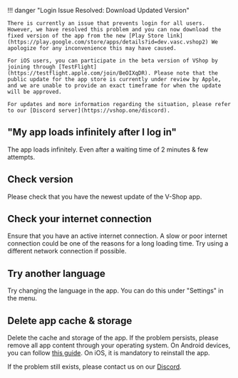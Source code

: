 !!! danger "Login Issue Resolved: Download Updated Version"

    There is currently an issue that prevents login for all users. However, we have resolved this problem and you can now download the fixed version of the app from the new [Play Store link](https://play.google.com/store/apps/details?id=dev.vasc.vshop2) We apologize for any inconvenience this may have caused.

    For iOS users, you can participate in the beta version of VShop by joining through [TestFlight](https://testflight.apple.com/join/BeOIXqDR). Please note that the public update for the app store is currently under review by Apple, and we are unable to provide an exact timeframe for when the update will be approved.

    For updates and more information regarding the situation, please refer to our [Discord server](https://vshop.one/discord).
## "My app loads infinitely after I log in"

The app loads infinitely. Even after a waiting time of 2 minutes & few attempts.

## Check version
Please check that you have the newest update of the V-Shop app.

## Check your internet connection
Ensure that you have an active internet connection. A slow or poor internet connection could be one of the reasons for a long loading time. Try using a different network connection if possible.

## Try another language
Try changing the language in the app. You can do this under "Settings" in the menu.

## Delete app cache & storage 
Delete the cache and storage of the app. If the problem persists, please remove all app content through your operating system. On Android devices, you can follow [this guide](https://www.techadvisor.com/article/739613/how-to-clear-app-cache-on-android.html). On iOS, it is mandatory to reinstall the app.

If the problem still exists, please contact us on our [Discord](https://vshop.one/discord/).